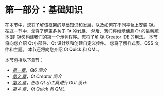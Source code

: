 # 第一部分：基础知识

在本节中，您将了解该框架的基础知识和发展，以及如何在不同平台上安装 Qt。 在这一节中，您将了解更多关于 Qt 的发展。 然后，我们将继续使用 Qt 的最新版本(即 Qt6)构建我们的第一个示例程序。您将了解 Qt Creator IDE 的用法。 本节将向您介绍 Qt 小部件、Qt 设计器和创建自定义控件。 您将了解样式表、QSS 文件和主题。 本节还将向您介绍 Qt Quick 和 QML。

本节包括以下章节：

*   [*第一章*](01.html#_idTextAnchor014)，*Qt6 简介*
*   [*第 2 章*](02.html#_idTextAnchor032)，*Qt Creator 简介*
*   [*第 3 章*](03.html#_idTextAnchor052)，*使用 Qt 小工具进行 GUI 设计*
*   [*第 4 章*](04.html#_idTextAnchor072)、*Qt Quick 和 QML*